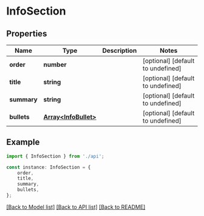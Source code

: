 # InfoSection


## Properties

Name | Type | Description | Notes
------------ | ------------- | ------------- | -------------
**order** | **number** |  | [optional] [default to undefined]
**title** | **string** |  | [optional] [default to undefined]
**summary** | **string** |  | [optional] [default to undefined]
**bullets** | [**Array&lt;InfoBullet&gt;**](InfoBullet.md) |  | [optional] [default to undefined]

## Example

```typescript
import { InfoSection } from './api';

const instance: InfoSection = {
    order,
    title,
    summary,
    bullets,
};
```

[[Back to Model list]](../README.md#documentation-for-models) [[Back to API list]](../README.md#documentation-for-api-endpoints) [[Back to README]](../README.md)
